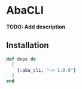 # AbaCLI

**TODO: Add description**

## Installation

```elixir
def deps do
  [
    {:aba_cli, "~> 1.0.0"}
  ]
end
```
